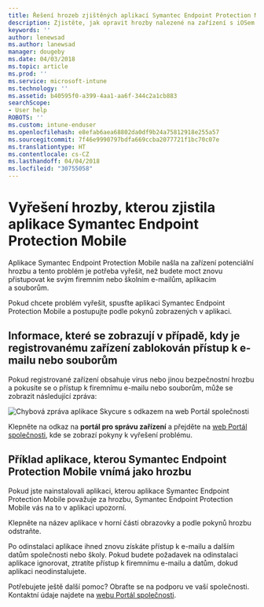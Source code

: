 ```yaml
---
title: Řešení hrozeb zjištěných aplikací Symantec Endpoint Protection Mobile pro iOS | Dokumentace Microsoftu
description: Zjistěte, jak opravit hrozby nalezené na zařízení s iOSem.
keywords: ''
author: lenewsad
ms.author: lanewsad
manager: dougeby
ms.date: 04/03/2018
ms.topic: article
ms.prod: ''
ms.service: microsoft-intune
ms.technology: ''
ms.assetid: b40595f0-a399-4aa1-aa6f-344c2a1cb883
searchScope:
- User help
ROBOTS: ''
ms.custom: intune-enduser
ms.openlocfilehash: e8efab6aea68802da0df9b24a75812918e255a57
ms.sourcegitcommit: 7f46e9990797bdfa669ccba2077721f1bc70c07e
ms.translationtype: HT
ms.contentlocale: cs-CZ
ms.lasthandoff: 04/04/2018
ms.locfileid: "30755058"
---
```

# <a name="resolve-a-threat-found-by-symantec-endpoint-protection-mobile"></a>Vyřešení hrozby, kterou zjistila aplikace Symantec Endpoint Protection Mobile

Aplikace Symantec Endpoint Protection Mobile našla na zařízení potenciální hrozbu a tento problém je potřeba vyřešit, než budete moct znovu přistupovat ke svým firemním nebo školním e-mailům, aplikacím a souborům. 

Pokud chcete problém vyřešit, spusťte aplikaci Symantec Endpoint Protection Mobile a postupujte podle pokynů zobrazených v aplikaci.

## <a name="what-you-might-see-if-your-enrolled-device-is-blocked-from-accessing-email-or-files"></a>Informace, které se zobrazují v případě, kdy je registrovanému zařízení zablokován přístup k e-mailu nebo souborům

Pokud registrované zařízení obsahuje virus nebo jinou bezpečnostní hrozbu a pokusíte se o přístup k firemnímu e-mailu nebo souborům, může se zobrazit následující zpráva:

![Chybová zpráva aplikace Skycure s odkazem na web Portál společnosti](./media/mtd-go-to-device-management-portal-android.png)

Klepněte na odkaz na **portál pro správu zařízení** a přejděte na [web Portál společnosti](https://portal.manage.microsoft.com#HelpDeskDialog), kde se zobrazí pokyny k vyřešení problému.

## <a name="example-of-an-app-that-symantec-endpoint-protection-mobile-sees-as-a-threat"></a>Příklad aplikace, kterou Symantec Endpoint Protection Mobile vnímá jako hrozbu

Pokud jste nainstalovali aplikaci, kterou aplikace Symantec Endpoint Protection Mobile považuje za hrozbu, Symantec Endpoint Protection Mobile vás na to v aplikaci upozorní.

Klepněte na název aplikace v horní části obrazovky a podle pokynů hrozbu odstraňte.

Po odinstalaci aplikace ihned znovu získáte přístup k e-mailu a dalším datům společnosti nebo školy. Pokud budete požadavek na odinstalaci aplikace ignorovat, ztratíte přístup k firemnímu e-mailu a datům, dokud aplikaci neodinstalujete.

Potřebujete ještě další pomoc? Obraťte se na podporu ve vaší společnosti. Kontaktní údaje najdete na [webu Portál společnosti](https://portal.manage.microsoft.com#HelpDeskDialog).

